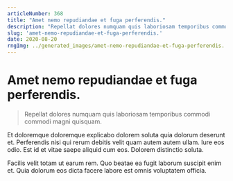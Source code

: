```yaml
---
articleNumber: 368
title: "Amet nemo repudiandae et fuga perferendis."
description: "Repellat dolores numquam quis laboriosam temporibus commodi commodi magni quisquam."
slug: 'amet-nemo-repudiandae-et-fuga-perferendis.'
date: 2020-08-20
rngImg: ../generated_images/amet-nemo-repudiandae-et-fuga-perferendis..jpg
---
```


# Amet nemo repudiandae et fuga perferendis.

> Repellat dolores numquam quis laboriosam temporibus commodi commodi magni quisquam.

Et doloremque doloremque explicabo dolorem soluta quia dolorum deserunt et. Perferendis nisi qui rerum debitis velit quam autem autem ullam. Iure eos odio. Est id et vitae saepe aliquid cum eos. Dolorem distinctio soluta.
 Facilis velit totam ut earum rem. Quo beatae ea fugit laborum suscipit enim et. Quia dolorum eos dicta facere labore est omnis voluptatem officia.
